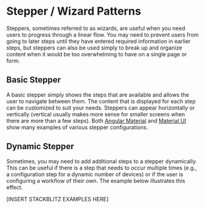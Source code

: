 # Stepper / Wizard Patterns

Steppers, sometimes referred to as wizards, are useful when you need users to progress through a linear flow. You may need to prevent users from going to later steps until they have entered required information in earlier steps, but steppers can also be used simply to break up and organize content when it would be too overwhelming to have on a single page or form.

## Basic Stepper

A basic stepper simply shows the steps that are available and allows the user to navigate between them. The content that is displayed for each step can be customized to suit your needs. Steppers can appear horizontally or vertically (vertical usually makes more sense for smaller screens when there are more than a few steps). Both [Angular Material](https://material.angular.io/components/stepper/overview) and [Material UI](https://material-ui.com/demos/steppers/) show many examples of various stepper configurations.

## Dynamic Stepper

Sometimes, you may need to add additional steps to a stepper dynamically. This can be useful if there is a step that needs to occur multiple times (e.g., a configuration step for a dynamic number of devices) or if the user is configuring a workflow of their own. The example below illustrates this effect.

[INSERT STACKBLITZ EXAMPLES HERE]